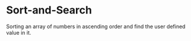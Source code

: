 # Sort-and-Search
Sorting an array  of numbers in ascending order and find the user defined value in it.
